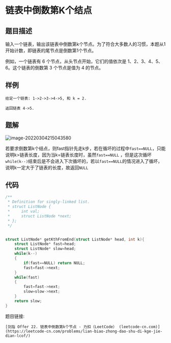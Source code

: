 # 链表中倒数第K个结点

## 题目描述

输入一个链表，输出该链表中倒数第k个节点。为了符合大多数人的习惯，本题从1开始计数，即链表的尾节点是倒数第1个节点。

例如，一个链表有 6 个节点，从头节点开始，它们的值依次是 1、2、3、4、5、6。这个链表的倒数第 3 个节点是值为 4 的节点。

##  样例

```样例
给定一个链表: 1->2->3->4->5, 和 k = 2.

返回链表 4->5.
```

## 题解

![image-20220304215043580](https://gitee.com/Two_Fly/cloudimage/raw/master/img/image-20220304215043580.png)

若要求倒数第k个结点，则fast指针先走k步，若在循坏的过程中`fast==NULL`，只能说明k>链表长度，因为当k=链表长度时，虽然`fast==NULL`	，但是这次循坏`while(k--)`结束后是不会进入下次循坏的，若以`fast==NULL`的情况进入了循坏，说明k一定大于了链表的长度，故返回`NULL`

## 代码

```c++
/**
 * Definition for singly-linked list.
 * struct ListNode {
 *     int val;
 *     struct ListNode *next;
 * };
 */


struct ListNode* getKthFromEnd(struct ListNode* head, int k){
    struct ListNode* fast=head;
    struct ListNode* slow=head;
    while(k--) 
    {
        if(fast==NULL) return NULL;
        fast=fast->next;
    }
    while(fast)
    {
        fast=fast->next;
        slow=slow->next;
    }
    return slow;
}
```

题目链接:

`[剑指 Offer 22. 链表中倒数第k个节点 - 力扣（LeetCode） (leetcode-cn.com)](https://leetcode-cn.com/problems/lian-biao-zhong-dao-shu-di-kge-jie-dian-lcof/)`

